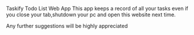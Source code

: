 Taskify Todo List Web App
This app keeps a record of all your tasks even if you close your tab,shutdown your pc and open this website next time.

Any further suggestions will be highly appreciated
